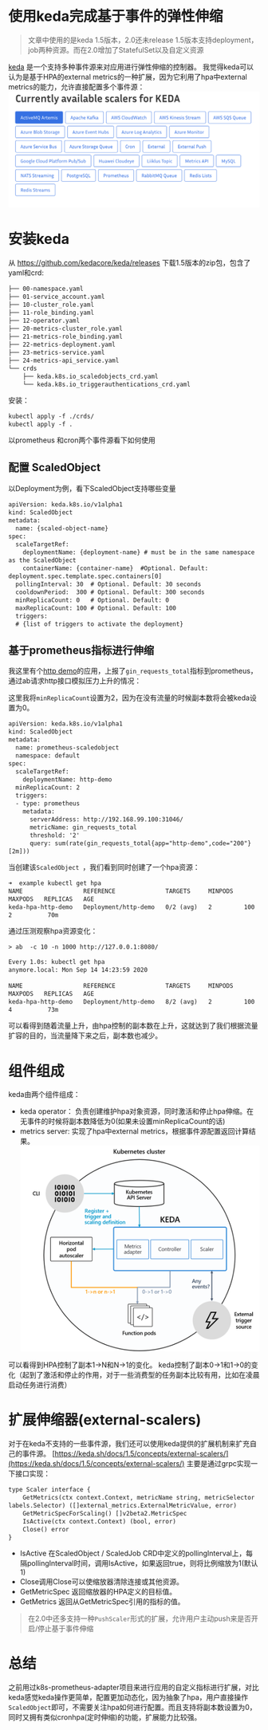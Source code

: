 # 使用keda完成基于事件的弹性伸缩

> 文章中使用的是keda 1.5版本，2.0还未release
>  1.5版本支持deployment，job两种资源。而在2.0增加了StatefulSet以及自定义资源

[keda](https://keda.sh/) 是一个支持多种事件源来对应用进行弹性伸缩的控制器。
我觉得keda可以认为是基于HPA的external metrics的一种扩展，因为它利用了hpa中external metrics的能力，允许直接配置多个事件源：
![支持的事件源](/img/20200914/keda-scalers.png)

# 安装keda

从 https://github.com/kedacore/keda/releases 下载1.5版本的zip包，包含了yaml和crd:

```
├── 00-namespace.yaml
├── 01-service_account.yaml
├── 10-cluster_role.yaml
├── 11-role_binding.yaml
├── 12-operator.yaml
├── 20-metrics-cluster_role.yaml
├── 21-metrics-role_binding.yaml
├── 22-metrics-deployment.yaml
├── 23-metrics-service.yaml
├── 24-metrics-api_service.yaml
└── crds
    ├── keda.k8s.io_scaledobjects_crd.yaml
    └── keda.k8s.io_triggerauthentications_crd.yaml
```
安装：
```
kubectl apply -f ./crds/
kubectl apply -f .
```
以prometheus 和cron两个事件源看下如何使用

## 配置 ScaledObject
以Deployment为例，看下ScaledObject支持哪些变量
```
apiVersion: keda.k8s.io/v1alpha1
kind: ScaledObject
metadata:
  name: {scaled-object-name}
spec:
  scaleTargetRef:
    deploymentName: {deployment-name} # must be in the same namespace as the ScaledObject
    containerName: {container-name}  #Optional. Default: deployment.spec.template.spec.containers[0]
  pollingInterval: 30  # Optional. Default: 30 seconds
  cooldownPeriod:  300 # Optional. Default: 300 seconds
  minReplicaCount: 0   # Optional. Default: 0
  maxReplicaCount: 100 # Optional. Default: 100
  triggers:
  # {list of triggers to activate the deployment}
```

## 基于prometheus指标进行伸缩
我这里有个[http demo](https://github.com/silenceper/http-demo)的应用，上报了`gin_requests_total`指标到prometheus，通过ab请求http接口模拟压力上升的情况：

这里我将`minReplicaCount`设置为2，因为在没有流量的时候副本数将会被keda设置为0。
```
apiVersion: keda.k8s.io/v1alpha1
kind: ScaledObject
metadata:
  name: prometheus-scaledobject
  namespace: default
spec:
  scaleTargetRef:
    deploymentName: http-demo
  minReplicaCount: 2
  triggers:
  - type: prometheus
    metadata:
      serverAddress: http://192.168.99.100:31046/
      metricName: gin_requests_total
      threshold: '2'
      query: sum(rate(gin_requests_total{app="http-demo",code="200"}[2m]))
```

当创建该`ScaledObject `，我们看到同时创建了一个hpa资源：

```
➜  example kubectl get hpa
NAME                 REFERENCE              TARGETS     MINPODS   MAXPODS   REPLICAS   AGE
keda-hpa-http-demo   Deployment/http-demo   0/2 (avg)   2         100       2          70m
```
通过压测观察hpa资源变化：

```
> ab  -c 10 -n 1000 http://127.0.0.1:8080/
```

```
Every 1.0s: kubectl get hpa                                                                                      anymore.local: Mon Sep 14 14:23:59 2020

NAME                 REFERENCE              TARGETS     MINPODS   MAXPODS   REPLICAS   AGE
keda-hpa-http-demo   Deployment/http-demo   8/2 (avg)   2         100       4          73m
```
可以看得到随着流量上升，由hpa控制的副本数在上升，这就达到了我们根据流量扩容的目的，当流量降下来之后，副本数也减少。

# 组件组成

keda由两个组件组成：

- keda operator： 负责创建维护hpa对象资源，同时激活和停止hpa伸缩。在无事件的时候将副本数降低为0(如果未设置minReplicaCount的话)
- metrics server: 实现了hpa中external metrics，根据事件源配置返回计算结果。
![keda架构图](/img/20200914/keda-arch.png)

可以看得到HPA控制了副本1->N和N->1的变化。
keda控制了副本0->1和1->0的变化（起到了激活和停止的作用，对于一些消费型的任务副本比较有用，比如在凌晨启动任务进行消费）




# 扩展伸缩器(external-scalers)

对于在keda不支持的一些事件源，我们还可以使用keda提供的扩展机制来扩充自己的事件源。
[https://keda.sh/docs/1.5/concepts/external-scalers/](https://keda.sh/docs/1.5/concepts/external-scalers/)
主要是通过grpc实现一下接口实现：

```
type Scaler interface {
	GetMetrics(ctx context.Context, metricName string, metricSelector labels.Selector) ([]external_metrics.ExternalMetricValue, error)
	GetMetricSpecForScaling() []v2beta2.MetricSpec
	IsActive(ctx context.Context) (bool, error)
	Close() error
}
```

- IsActive 在ScaledObject / ScaledJob CRD中定义的pollingInterval上，每隔pollingInterval时间，调用IsActive，如果返回true，则将比例缩放为1(默认1)
- Close调用Close可以使缩放器清除连接或其他资源。
- GetMetricSpec 返回缩放器的HPA定义的目标值。
- GetMetrics 返回从GetMetricSpec引用的指标的值。

>在2.0中还多支持一种`PushScaler`形式的扩展，允许用户主动push来是否开启/停止基于事件伸缩

# 总结
之前用过k8s-prometheus-adapter项目来进行应用的自定义指标进行扩展，对比keda感觉keda操作更简单，配置更加动态化，因为抽象了hpa，用户直接操作`ScaledObject`即可，不需要关注hpa如何进行配置。而且支持将副本数设置为0，同时又拥有类似cronhpa(定时伸缩)的功能，扩展能力比较强。


